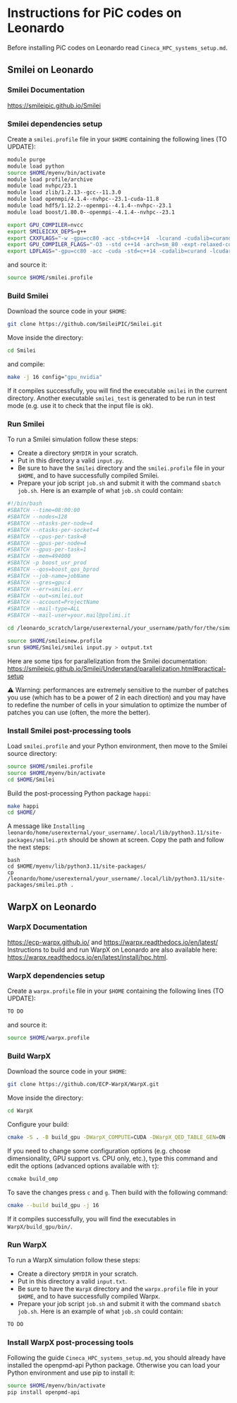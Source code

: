 # Instructions for PiC codes on Leonardo
Before installing PiC codes on Leonardo read `Cineca_HPC_systems_setup.md`.

## Smilei on Leonardo

### Smilei Documentation
https://smileipic.github.io/Smilei

### Smilei dependencies setup
Create a `smilei.profile` file in your `$HOME` containing the following lines (TO UPDATE):
```bash
module purge
module load python
source $HOME/myenv/bin/activate
module load profile/archive
module load nvhpc/23.1
module load zlib/1.2.13--gcc--11.3.0
module load openmpi/4.1.4--nvhpc--23.1-cuda-11.8
module load hdf5/1.12.2--openmpi--4.1.4--nvhpc--23.1
module load boost/1.80.0--openmpi--4.1.4--nvhpc--23.1

export GPU_COMPILER=nvcc
export SMILEICXX_DEPS=g++
export CXXFLAGS="-w -gpu=cc80 -acc -std=c++14  -lcurand -cudalib=curand -Minfo=accel -D__GCC_ATOMIC_TEST_AND_SET_TRUEVAL=1"
export GPU_COMPILER_FLAGS="-O3 --std c++14 -arch=sm_80 -expt-relaxed-constexpr"
export LDFLAGS="-gpu=cc80 -acc -cuda -std=c++14 -cudalib=curand -lcudart -lcurand -lacccuda"
```
and source it:
```bash
source $HOME/smilei.profile
```

### Build Smilei 
Download the source code in your `$HOME`:
```bash
git clone https://github.com/SmileiPIC/Smilei.git
```
Move inside the directory:
```bash
cd Smilei
``` 
and compile:
```bash
make -j 16 config="gpu_nvidia"
```
If it compiles successfully, you will find the executable `smilei` in the current directory. Another executable `smilei_test` is generated to be run in test mode (e.g. use it to check that the input file is ok).

### Run Smilei
To run a Smilei simulation follow these steps:
* Create a directory `$MYDIR` in your scratch.
* Put in this directory a valid `input.py`. 
* Be sure to have the `Smilei` directory and the `smilei.profile` file in your `$HOME`, and to have successfully compiled Smilei.
* Prepare your job script `job.sh` and submit it with the command `sbatch job.sh`.
Here is an example of what `job.sh` could contain:
```bash
#!/bin/bash
#SBATCH --time=08:00:00
#SBATCH --nodes=128
#SBATCH --ntasks-per-node=4
#SBATCH --ntasks-per-socket=4
#SBATCH --cpus-per-task=8
#SBATCH --gpus-per-node=4
#SBATCH --gpus-per-task=1
#SBATCH --mem=494000
#SBATCH -p boost_usr_prod
#SBATCH --qos=boost_qos_bprod
#SBATCH --job-name=jobName
#SBATCH --gres=gpu:4
#SBATCH --err=smilei.err
#SBATCH --out=smilei.out
#SBATCH --account=ProjectName
#SBATCH --mail-type=ALL
#SBATCH --mail-user=your.mail@polimi.it

cd /leonardo_scratch/large/userexternal/your_username/path/for/the/simulation

source $HOME/smileinew.profile
srun $HOME/Smilei/smilei input.py > output.txt
```
Here are some tips for parallelization from the Smilei documentation: https://smileipic.github.io/Smilei/Understand/parallelization.html#practical-setup

:warning: Warning: performances are extremely sensitive to the number of patches you use (which has to be a power of 2 in each direction) and you may have to redefine the number of cells in your simulation to optimize the number of patches you can use (often, the more the better).

### Install Smilei post-processing tools
Load `smilei.profile` and your Python environment, then move to the Smilei source directory:
```bash
source $HOME/smilei.profile
source $HOME/myenv/bin/activate
cd $HOME/Smilei
```
Build the post-processing Python package `happi`:
```bash
make happi
cd $HOME/
```
A message like `Installing leonardo/home/userexternal/your_username/.local/lib/python3.11/site-packages/smilei.pth` should be shown at screen. Copy the path and follow the next steps:
```
bash
cd $HOME/myenv/lib/python3.11/site-packages/
cp /leonardo/home/userexternal/your_username/.local/lib/python3.11/site-packages/smilei.pth .
```
## WarpX on Leonardo

### WarpX Documentation
https://ecp-warpx.github.io/  and https://warpx.readthedocs.io/en/latest/
Instructions to build and run WarpX on Leonardo are also available here: https://warpx.readthedocs.io/en/latest/install/hpc.html.

### WarpX dependencies setup
Create a `warpx.profile` file in your `$HOME` containing the following lines (TO UPDATE):
```bash
TO DO
```
and source it:
```bash
source $HOME/warpx.profile
```
### Build WarpX
Download the source code in your `$HOME`:
```bash
git clone https://github.com/ECP-WarpX/WarpX.git
```
Move inside the directory:
```bash
cd WarpX
``` 
Configure your build:
```bash
cmake -S . -B build_gpu -DWarpX_COMPUTE=CUDA -DWarpX_QED_TABLE_GEN=ON -DWarpX_DIMS="1;2;RZ;3"
```
If you need to change some configuration options (e.g. choose dimensionality, GPU support vs. CPU only, etc.), type this command and edit the options (advanced options available with `t`):
```bash
ccmake build_omp
```
To save the changes press `c` and `g`. Then build with the following command:
```bash
cmake --build build_gpu -j 16
```
If it compiles successfully, you will find the executables in `WarpX/build_gpu/bin/`.

### Run WarpX
To run a WarpX simulation follow these steps:
* Create a directory `$MYDIR` in your scratch.
* Put in this directory a valid `input.txt`. 
* Be sure to have the `WarpX` directory and the `warpx.profile` file in your `$HOME`, and to have successfully compiled Warpx.
* Prepare your job script `job.sh` and submit it with the command `sbatch job.sh`. Here is an example of what `job.sh` could contain:
```bash
TO DO
```

### Install WarpX post-processing tools
Following the guide `Cineca_HPC_systems_setup.md`, you should already have installed the openpmd-api Python package. Otherwise you can load your Python environment and use pip to install it:
```bash
source $HOME/myenv/bin/activate
pip install openpmd-api
```
